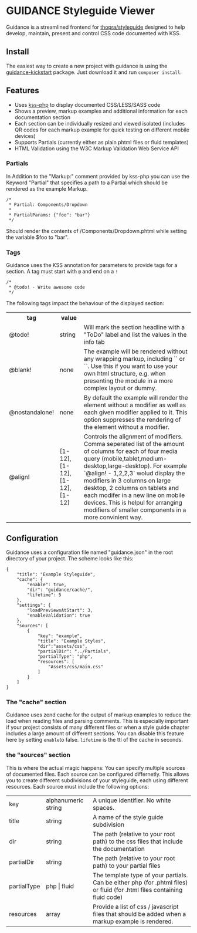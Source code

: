 # GUIDANCE Styleguide Viewer

Guidance is a streamlined frontend for [thopra/styleguide](https://github.com/thopra/styleguide) designed to help develop, maintain, present and control CSS code documented with KSS.

## Install

The easiest way to create a new project with guidance is using the [guidance-kickstart](https://github.com/thopra/guidance-kickstart) package. Just download it and run `composer install`.

## Features

* Uses [kss-php](https://github.com/scaninc/kss-php) to display documented CSS/LESS/SASS code
* Shows a preview, markup examples and additional information for each documentation section
* Each section can be individually resized and viewed isolated (includes QR codes for each markup example for quick testing on different mobile devices)
* Supports Partials (currently either as plain phtml files or fluid templates)
* HTML Validation using the W3C Markup Validation Web Service API

### Partials
In Addition to the "Markup:" comment provided by kss-php you can use the Keyword "Partial" that specifies a path to a Partial which should be rendered as the example Markup.

    /*
     * Partial: Components/Dropdown
     *
     * PartialParams: {"foo": "bar"}
     */
     
Should render the contents of <Path to Partials>/Components/Dropdown.phtml while setting the variable $foo to "bar".

### Tags

Guidance uses the KSS annotation for parameters to provide tags for a section. A tag must start with `@` and end on a `!`

    /* 
     * @todo! - Write awesome code
     */

The following tags impact the behaviour of the displayed section:

<table>
  <tr>
    <th>tag</th>
    <th>value</th>
    <th></th>
  <tr>
    <td>@todo!</td>
    <td>string</td>
    <td>Will mark the section headline with a "ToDo" label and list the values in the info tab</td>
  </tr>
  <tr>
    <td>@blank!</td>
    <td>none</td>
    <td>The example will be rendered without any wrapping markup, including `<html>` or `<body>`. Use this if you want to use your own html structure, e.g. when presenting the module in a more complex layout or dummy.</td>
  </tr>
  <tr>
    <td>@nostandalone!</td>
    <td>none</td>
    <td>By default the example will render the element without a modifier as well as each given modifier applied to it. This option suppresses the rendering of the element without a modifier.</td>
  </tr>
  <tr>
    <td>@align!</td>
    <td>[1-12],[1-12],[1-12],[1-12]</td>
    <td>Controls the alignment of modifiers. Comma seperated list of the amount of columns for each of four media query (mobile,tablet,medium-desktop,large-desktop). For example `@align! - 1,2,2,3` wolud display the modifiers in 3 columns on large desktop, 2 columns on tablets and each modifer in a new line on mobile devices. This is helpul for arranging modifiers of smaller components in a more convinient way.</td>
  </tr>
</table>

## Configuration

Guidance uses a configuration file named "guidance.json" in the root directory of your project. The scheme looks like this:

    {
    	"title": "Example Styleguide",
    	"cache": {
    		"enable": true,
    		"dir": "guidance/cache/",
    		"lifetime": 5
    	},
    	"settings": {
    		"loadPreviewsAtStart": 3,
    		"enableValidation": true
    	},
    	"sources": [
    		{
    			"key": "example",
    			"title": "Example Styles",
    			"dir":"assets/css",
    			"partialDir": "../Partials",
    			"partialType": "php",
    			"resources": [
    				"Assets/css/main.css"
    			] 
    		}
    	]
    }
    
    
### The "cache" section

Guidance uses zend cache for the output of markup examples to reduce the load when reading files and parsing comments. This is especially important if your project consists of many different files or when a style guide chapter includes a large amount of different sections.
You can disable this feature here by setting `enable`to false. `lifetime` is the ttl of the cache in seconds.

### the "sources" section

This is where the actual magic happens: You can specify multiple sources of documented files. Each source can be configured differnetly. This allows you to create different subdivisions of your styleguide, each using different resources.
Each source must include the following options:

<table>
  <tr>
    <td>key</td>
    <td>alphanumeric string</td>
    <td>A unique identifier. No white spaces.</td>
  </tr>
  <tr>
    <td>title</td>
    <td>string</td>
    <td>A name of the style guide subdivision</td>
  </tr>
  <tr>
    <td>dir</td>
    <td>string</td>
    <td>The path (relative to your root path) to the css files that include the documentation</td>
  </tr>
  <tr>
    <td>partialDir</td>
    <td>string</td>
    <td>The path (relative to your root path) to your partial files</td>
  </tr>
  <tr>
    <td>partialType</td>
    <td>php | fluid</td>
    <td>The template type of your partials. Can be either php (for .phtml files) or fluid (for .html files containing fluid code)</td>
  </tr>
  <tr>
    <td>resources</td>
    <td>array</td>
    <td>Provide a list of css / javascript files that should be added when a markup example is rendered.</td>
  </tr>
</table>

    
